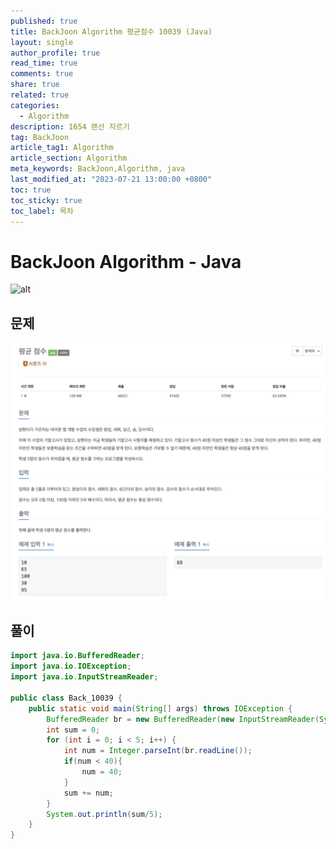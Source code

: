 ```yaml
---
published: true
title: BackJoon Algorithm 평균점수 10039 (Java)
layout: single
author_profile: true
read_time: true
comments: true
share: true
related: true
categories:
  - Algorithm
description: 1654 랜선 자르기
tag: BackJoon
article_tag1: Algorithm
article_section: Algorithm
meta_keywords: BackJoon,Algorithm, java
last_modified_at: "2023-07-21 13:00:00 +0800"
toc: true
toc_sticky: true
toc_label: 목차
---
```


# BackJoon Algorithm - Java

![alt](https://d2gd6pc034wcta.cloudfront.net/images/logo@2x.png)

## 문제

![alt](/assets/images/post/Algorithm/10039.png)

## 풀이

```java
import java.io.BufferedReader;
import java.io.IOException;
import java.io.InputStreamReader;

public class Back_10039 {
    public static void main(String[] args) throws IOException {
        BufferedReader br = new BufferedReader(new InputStreamReader(System.in));
        int sum = 0;
        for (int i = 0; i < 5; i++) {
            int num = Integer.parseInt(br.readLine());
            if(num < 40){
                num = 40;
            }
            sum += num;
        }
        System.out.println(sum/5);
    }
}

```
